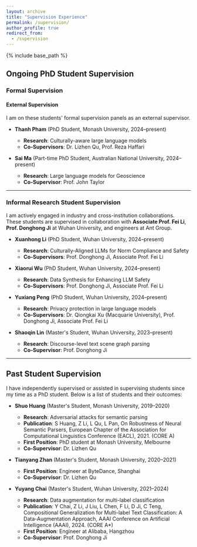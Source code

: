 ```yaml
---
layout: archive
title: "Supervision Experience"
permalink: /supervision/
author_profile: true
redirect_from:
  - /supervision
---
```


{% include base_path %}

## Ongoing PhD Student Supervision

### Formal Supervision

#### External Supervision
I am on these students' formal supervision panels as an external supervisor.

- **Thanh Pham** (PhD Student, Monash University, 2024–present)  
  - **Research**: Culturally-aware large language models  
  - **Co-Supervisors**: Dr. Lizhen Qu, Prof. Reza Haffari

- **Sai Ma** (Part-time PhD Student, Australian National University, 2024–present)  
  - **Research**: Large language models for Geoscience  
  - **Co-Supervisor**: Prof. John Taylor  

---

### Informal Research Student Supervision
I am actively engaged in industry and cross-institution collaborations. These students are supervised in collaboration with **Associate Prof. Fei Li**, **Prof. Donghong Ji** at Wuhan University, and engineers at Ant Group.

- **Xuanhong Li** (PhD Student, Wuhan University, 2024–present)  
  - **Research**: Culturally-Aligned LLMs for Norm Compliance and Safety 
  - **Co-Supervisors**: Prof. Donghong Ji, Associate Prof. Fei Li  

- **Xiaorui Wu** (PhD Student, Wuhan University, 2024–present)  
  - **Research**: Data Synthesis for Enhancing LLM Safety
  - **Co-Supervisors**: Prof. Donghong Ji, Associate Prof. Fei Li  

- **Yuxiang Peng** (PhD Student, Wuhan University, 2024–present)  
  - **Research**: Privacy protection in large language models  
  - **Co-Supervisors**: Dr. Qiongkai Xu (Macquarie University), Prof. Donghong Ji, Associate Prof. Fei Li  

- **Shaoqin Lin** (Master's Student, Wuhan University, 2023–present)  
  - **Research**: Discourse-level text scene graph parsing  
  - **Co-Supervisor**: Prof. Donghong Ji  

---

## Past Student Supervision

I have independently supervised or assisted in supervising students since my time as a PhD student. Below is a list of students and their outcomes:

- **Shuo Huang** (Master's Student, Monash University, 2019–2020)
  - **Research**: Adversarial attacks for semantic parsing  
  - **Publication**: S Huang, Z Li, L Qu, L Pan, On Robustness of Neural Semantic Parsers, European Chapter of the Association for Computational Linguistics Conference (EACL), 2021. (CORE A)  
  - **First Position**: PhD student at Monash University, Melbourne  
  - **Co-Supervisor**: Dr. Lizhen Qu  

- **Tianyang Zhan** (Master's Student, Monash University, 2020–2021)
  - **First Position**: Engineer at ByteDance, Shanghai  
  - **Co-Supervisor**: Dr. Lizhen Qu  

- **Yuyang Chai** (Master's Student, Wuhan University, 2021–2024)  
  - **Research**: Data augmentation for multi-label classification 
  - **Publication**: Y Chai, Z Li, J Liu, L Chen, F Li, D Ji, C Teng, Compositional Generalization for Multi-label Text Classification: A Data-Augmentation Approach, AAAI Conference on Artificial Intelligence (AAAI), 2024. (CORE A*)
  - **First Position**: Engineer at Alibaba, Hangzhou  
  - **Co-Supervisor**: Prof. Donghong Ji  
